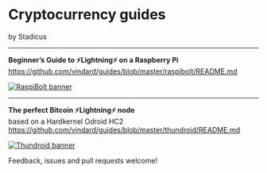 # Cryptocurrency guides 
by Stadicus

---

**Beginner’s Guide to ️⚡Lightning️⚡ on a Raspberry Pi**  
https://github.com/vindard/guides/blob/master/raspibolt/README.md

[![RaspiBolt banner](raspibolt/images/00_raspibolt_banner_440.png)](https://github.com/vindard/guides/blob/master/raspibolt/README.md)

---

**The perfect Bitcoin ⚡️Lightning️⚡ node**  
based on a Hardkernel Odroid HC2  
https://github.com/vindard/guides/blob/master/thundroid/README.md

[![Thundroid banner](https://github.com/vindard/guides/raw/master/thundroid/images/thundroid_banner_440.jpg)](https://github.com/vindard/guides/blob/master/thundroid/README.md)


Feedback, issues and pull requests welcome!
